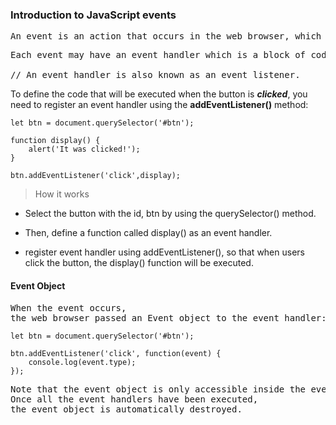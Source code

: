 <h3>Introduction to JavaScript events
</h3>

<pre>
An event is an action that occurs in the web browser, which the web browser feedbacks to you so that you can respond to it.
</pre>

<pre>
Each event may have an event handler which is a block of code that will execute when the event occurs.

// An event handler is also known as an event listener. 
</pre>


To define the code that will be executed when the button is ___clicked___, you need to register an event handler using the **addEventListener()** method:

```
let btn = document.querySelector('#btn');

function display() {
    alert('It was clicked!');
}

btn.addEventListener('click',display);
```

>How it works 
* Select the button with the id, btn by using the querySelector() method.

* Then, define a function called display() as an event handler.

* register event handler using addEventListener(),
so that when users click the button, the display() function will be executed.

<h4>Event Object </h4>

<pre>
When the event occurs, 
the web browser passed an Event object to the event handler:
</pre>

```
let btn = document.querySelector('#btn');

btn.addEventListener('click', function(event) {
    console.log(event.type);
});
```

<pre>
Note that the event object is only accessible inside the event handler. 
Once all the event handlers have been executed, 
the event object is automatically destroyed.
</pre>


